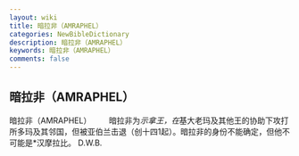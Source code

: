 ```yaml
---
layout: wiki
title: 暗拉非（AMRAPHEL）
categories: NewBibleDictionary
description: 暗拉非（AMRAPHEL）
keywords: 暗拉非（AMRAPHEL）
comments: false
---
```


## 暗拉非（AMRAPHEL）



暗拉非（AMRAPHEL）
　　暗拉非为*示拿王，在*基大老玛及其他王的协助下攻打所多玛及其邻国，但被亚伯兰击退（创十四1起）。暗拉非的身份不能确定，但他不可能是*汉摩拉比。
D.W.B.



